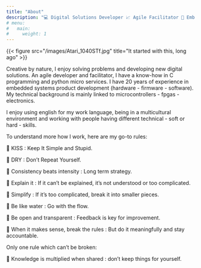 ```yaml
---
title: "About"
description: "💻 Digital Solutions Developer 📈 Agile Facilitator 🥇 Embedded Systems Expertise 🛠 [ C | Python | VHDL | Web Services | Electronics | Scrum ]"
# menu:
#   main:
#     weight: 1
---
```

{{< figure src="/images/Atari_1040STf.jpg" title="It started with this, long ago" >}}

Creative by nature, I enjoy solving problems and developing new digital solutions. 
An agile developer and facilitator, I have a know-how in C programming and python micro services.
I have 20 years of experience in embedded systems product development (hardware - firmware - software). 
My technical background is mainly linked to microcontrollers - fpgas - electronics.

I enjoy using english for my work language, being in a multicultural environment and working with people having different technical - soft or hard - skills.

To understand more how I work, here are my go-to rules:

🎯 KISS : Keep It Simple and Stupid.

🎯 DRY : Don’t Repeat Yourself.

🎯 Consistency beats intensity : Long term strategy.

🎯 Explain it : If it can’t be explained, it’s not understood or too complicated.

🎯 Simplify : If it’s too complicated, break it into smaller pieces.

🎯 Be like water : Go with the flow.

🎯 Be open and transparent : Feedback is key for improvement.

🎯 When it makes sense, break the rules : But do it meaningfully and stay accountable.

Only one rule which can’t be broken:

🎯 Knowledge is multiplied when shared : don’t keep things for yourself.
